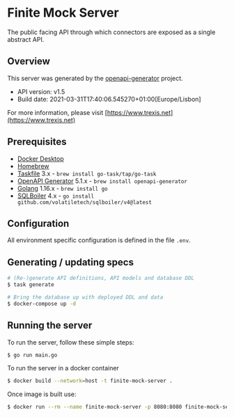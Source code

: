 # Finite Mock Server

The public facing API through which connectors are exposed as a single abstract API.

## Overview

This server was generated by the [openapi-generator](https://openapi-generator.tech) project.

- API version: v1.5
- Build date: 2021-03-31T17:40:06.545270+01:00[Europe/Lisbon]

For more information, please visit [https://www.trexis.net](https://www.trexis.net)

## Prerequisites

* [Docker Desktop](https://www.docker.com/products/docker-desktop)
* [Homebrew](https://docs.brew.sh/Installation)
* [Taskfile](https://taskfile.dev) 3.x - `brew install go-task/tap/go-task`
* [OpenAPI Generator](https://github.com/OpenAPITools/openapi-generator) 5.1.x - `brew install openapi-generator`
* [Golang](https://golang.org/) 1.16.x - `brew install go`
* [SQLBoiler](https://github.com/volatiletech/sqlboiler) 4.x - `go install github.com/volatiletech/sqlboiler/v4@latest`

## Configuration

All environment specific configuration is defined in the file `.env`.
## Generating / updating specs

~~~bash
# (Re-)generate API definitions, API models and database DDL
$ task generate

# Bring the database up with deployed DDL and data
$ docker-compose up -d
~~~
## Running the server

To run the server, follow these simple steps:

~~~bash
$ go run main.go
~~~

To run the server in a docker container

~~~bash
$ docker build --network=host -t finite-mock-server .
~~~

Once image is built use:

~~~bash
$ docker run --rm --name finite-mock-server -p 8080:8080 finite-mock-server 
~~~
